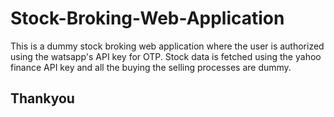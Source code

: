 # Stock-Broking-Web-Application
This is a dummy stock broking web application where the user is authorized using the watsapp's API key for OTP. Stock data is fetched using the yahoo finance API key and all the buying the selling processes are dummy.

## Thankyou